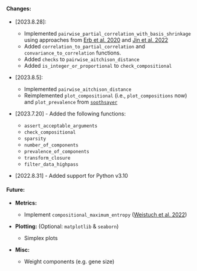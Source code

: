 #### Changes:
* [2023.8.28]:

	* Implemented `pairwise_partial_correlation_with_basis_shrinkage` using approaches from [Erb et al. 2020](https://www.sciencedirect.com/science/article/pii/S2590197420300082) and [Jin et al. 2022](https://arxiv.org/pdf/2212.00496.pdf)
	* Added `correlation_to_partial_correlation` and `convariance_to_correlation` functions.
	* Added `checks` to `pairwise_aitchison_distance`
	* Added `is_integer_or_proportional` to `check_compositional`
* [2023.8.5]:
	* Implemented `pairwise_aitchison_distance`
	* Reimplemented `plot_compositional` (i.e., `plot_compositions` now) and `plot_prevalence` from [`soothsayer`](github.com/jolespin/soothsayer)
	
* [2023.7.20] - Added the following functions:
	* `assert_acceptable_arguments`
	* `check_compositional`
	* `sparsity`
	* `number_of_components`
	* `prevalence_of_components`
	* `transform_closure`
	* `filter_data_highpass`

* [2022.8.31] - Added support for Python v3.10

#### Future: 
* **Metrics:**

	* Implement `compositional_maximum_entropy` ([Weistuch et al. 2022](https://bmcbioinformatics.biomedcentral.com/articles/10.1186/s12859-022-05007-z))
	
* **Plotting:** (Optional: `matplotlib` & `seaborn`)
	* Simplex plots 

* **Misc:**
	* Weight components (e.g. gene size)

